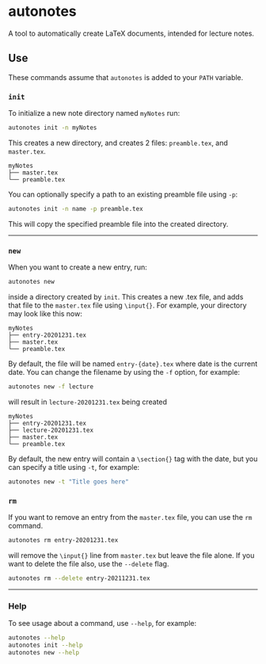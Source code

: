# autonotes

A tool to automatically create LaTeX documents, intended for lecture notes.

## Use

These commands assume that `autonotes` is added to your `PATH` variable.

### `init`

To initialize a new note directory named `myNotes` run:

```bash
autonotes init -n myNotes
```

This creates a new directory, and creates 2 files: `preamble.tex`, and `master.tex`.

```
myNotes
├── master.tex
└── preamble.tex
```

You can optionally specify a path to an existing preamble file using `-p`:

```bash
autonotes init -n name -p preamble.tex
```

This will copy the specified preamble file into the created directory.

---

### `new`

When you want to create a new entry, run:

```bash
autonotes new
```

inside a directory created by `init`.
This creates a new .tex file, and adds that file to the `master.tex` file using `\input{}`.
For example, your directory may look like this now:

```
myNotes
├── entry-20201231.tex
├── master.tex
└── preamble.tex
```

By default, the file will be named `entry-{date}.tex` where date is the current date.
You can change the filename by using the `-f` option, for example:

```bash
autonotes new -f lecture
```

will result in `lecture-20201231.tex` being created

```
myNotes
├── entry-20201231.tex
├── lecture-20201231.tex
├── master.tex
└── preamble.tex
```

By default, the new entry will contain a `\section{}` tag with the date, but you can specify a title using `-t`, for example:

```bash
autonotes new -t "Title goes here"
```

### `rm`

If you want to remove an entry from the `master.tex` file, you can use the `rm` command.

```bash
autonotes rm entry-20201231.tex
```

will remove the `\input{}` line from `master.tex` but leave the file alone.
If you want to delete the file also, use the `--delete` flag.

```bash
autonotes rm --delete entry-20211231.tex
```

---

### Help

To see usage about a command, use `--help`, for example:

```bash
autonotes --help
autonotes init --help
autonotes new --help
```
